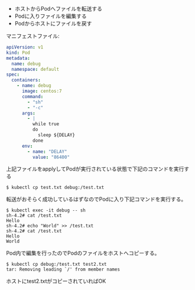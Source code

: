 - ホストからPodへファイルを転送する
- Podに入りファイルを編集する
- Podからホストにファイルを戻す

マニフェストファイル:
```yaml
apiVersion: v1
kind: Pod
metadata:
  name: debug
  namespace: default
spec:
  containers:
    - name: debug
      image: centos:7
      command:
        - "sh"
        - "-c"
      args:
        - |
          while true
          do
            sleep ${DELAY}
          done
      env:
        - name: "DELAY"
          value: "86400"
```

上記ファイルをapplyしてPodが実行されている状態で下記のコマンドを実行する

```
$ kubectl cp test.txt debug:/test.txt
```

転送がおそらく成功しているはずなのでPodに入り下記コマンドを実行する。

```
$ kubectl exec -it debug -- sh
sh-4.2# cat /test.txt
Hello
sh-4.2# echo "World" >> /test.txt
sh-4.2# cat /test.txt
Hello
World
```

Pod内で編集を行ったのでPodのファイルをホストへコピーする。

```
$ kubectl cp debug:/test.txt test2.txt
tar: Removing leading `/' from member names
```

ホストにtest2.txtがコピーされていればOK
